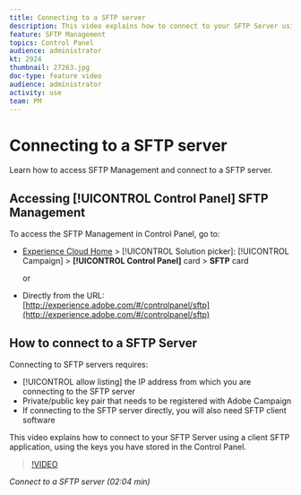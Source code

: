 ```yaml
---
title: Connecting to a SFTP server
description: This video explains how to connect to your SFTP Server using a client SFTP application, using the keys you have stored in the Control Panel.
feature: SFTP Management
topics: Control Panel
audience: administrator
kt: 2924
thumbnail: 27263.jpg
doc-type: feature video
audience: administrator
activity: use
team: PM
---
```


# Connecting to a SFTP server

Learn how to access SFTP Management and connect to a SFTP server.

## Accessing [!UICONTROL Control Panel] SFTP Management

To access the SFTP Management in Control Panel, go to:

* [Experience Cloud Home](https://experience.adobe.com/#/home) > [!UICONTROL Solution picker]: [!UICONTROL Campaign] > **[!UICONTROL Control Panel]** card > **SFTP** card
  
  or
* Directly from the URL: [http://experience.adobe.com/#/controlpanel/sftp](http://experience.adobe.com/#/controlpanel/sftp)

## How to connect to a SFTP Server

Connecting to SFTP servers requires:

* [!UICONTROL allow listing] the IP address from which you are connecting to the SFTP server  
* Private/public key pair that needs to be registered with Adobe Campaign
* If connecting to the SFTP server directly, you will also need SFTP client software

This video explains how to connect to your SFTP Server using a client SFTP application, using the keys you have stored in the Control Panel.

>[!VIDEO](https://video.tv.adobe.com/v/27263?quality=12)

*Connect to a SFTP server (02:04 min)*
